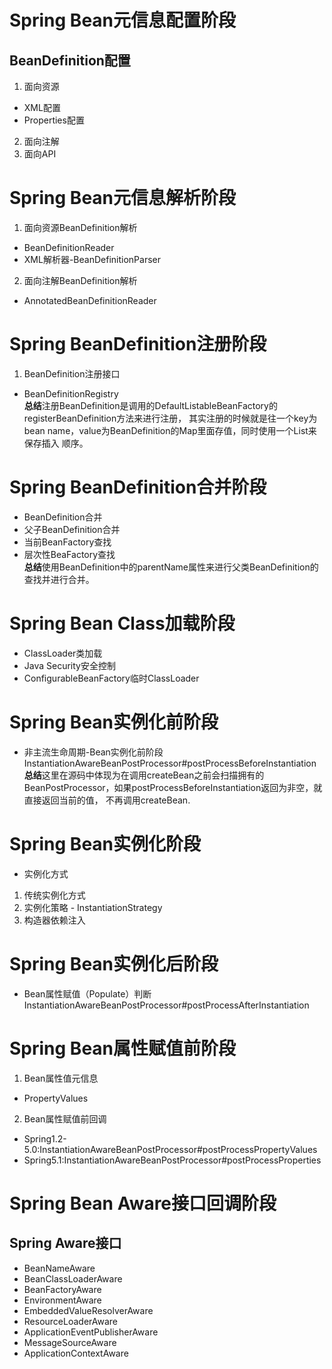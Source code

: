 # Spring Bean元信息配置阶段
## BeanDefinition配置
1. 面向资源
+ XML配置
+ Properties配置
2. 面向注解
3. 面向API

# Spring Bean元信息解析阶段
1. 面向资源BeanDefinition解析
+ BeanDefinitionReader
+ XML解析器-BeanDefinitionParser
2. 面向注解BeanDefinition解析
+ AnnotatedBeanDefinitionReader

# Spring BeanDefinition注册阶段
1. BeanDefinition注册接口
+ BeanDefinitionRegistry<br/>
**总结**注册BeanDefinition是调用的DefaultListableBeanFactory的registerBeanDefinition方法来进行注册，
其实注册的时候就是往一个key为bean name，value为BeanDefinition的Map里面存值，同时使用一个List来保存插入
顺序。

# Spring BeanDefinition合并阶段
+ BeanDefinition合并
+ 父子BeanDefinition合并
+ 当前BeanFactory查找
+ 层次性BeaFactory查找<br/>
**总结**使用BeanDefinition中的parentName属性来进行父类BeanDefinition的查找并进行合并。

# Spring Bean Class加载阶段
+ ClassLoader类加载
+ Java Security安全控制
+ ConfigurableBeanFactory临时ClassLoader

# Spring Bean实例化前阶段
+ 非主流生命周期-Bean实例化前阶段<br/>
InstantiationAwareBeanPostProcessor#postProcessBeforeInstantiation<br/>
**总结**这里在源码中体现为在调用createBean之前会扫描拥有的BeanPostProcessor，如果postProcessBeforeInstantiation返回为非空，就直接返回当前的值，
不再调用createBean.

# Spring Bean实例化阶段
+ 实例化方式
1. 传统实例化方式
  1. 实例化策略 - InstantiationStrategy
2. 构造器依赖注入

# Spring Bean实例化后阶段
+ Bean属性赋值（Populate）判断<br/>
InstantiationAwareBeanPostProcessor#postProcessAfterInstantiation<br/>

# Spring Bean属性赋值前阶段
1. Bean属性值元信息
+ PropertyValues
2. Bean属性赋值前回调
+ Spring1.2-5.0:InstantiationAwareBeanPostProcessor#postProcessPropertyValues
+ Spring5.1:InstantiationAwareBeanPostProcessor#postProcessProperties

# Spring Bean Aware接口回调阶段
## Spring Aware接口
+ BeanNameAware
+ BeanClassLoaderAware
+ BeanFactoryAware
+ EnvironmentAware
+ EmbeddedValueResolverAware
+ ResourceLoaderAware
+ ApplicationEventPublisherAware
+ MessageSourceAware
+ ApplicationContextAware